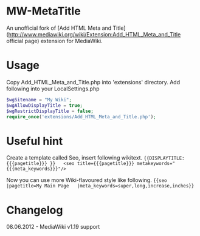 MW-MetaTitle
============

An unofficial fork of [Add HTML Meta and Title](http://www.mediawiki.org/wiki/Extension:Add_HTML_Meta_and_Title official page) extension for MediaWiki.

Usage
=====
Copy Add_HTML_Meta_and_Title.php into 'extensions' directory.
Add following into your LocalSettings.php

```php
$wgSitename = "My Wiki";  
$wgAllowDisplayTitle = true;  
$wgRestrictDisplayTitle = false;  
require_once('extensions/Add_HTML_Meta_and_Title.php');  
```

Useful hint
===========
Create a template called Seo, insert following wikitext.
``
{{DISPLAYTITLE:{{{pagetitle}}} }}  
<seo title={{{pagetitle}}} metakeywords="{{{meta_keywords}}}"/>  
``

Now you can use more Wiki-flavoured style like following.
``
{{seo  
|pagetitle=My Main Page  
|meta_keywords=super,long,increase,inches}}  
``

Changelog
=========
08.06.2012 - MediaWiki v1.19 support
